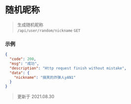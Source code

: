 # 随机昵称

> 生成随机昵称  
> `/api/user/random/nickname` `GET`

### 示例

```json
{
  "code": 200,
  "msg": "成功",
  "description": "Http request finish without mistake",
  "data": {
    "nickname": "搞笑的炸弹人yAN1"
  }
}
```

> 更新于 2021.08.30
